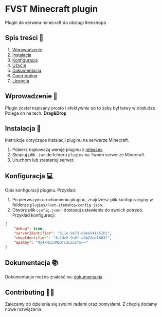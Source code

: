 # FVST Minecraft plugin

Plugin do serwera minecraft do obsługi itemshopa

## Spis treści 📝

1. [Wprowadzenie](#wprowadzenie)
2. [Instalacja](#instalacja)
3. [Konfiguracja](#konfiguracja)
4. [Użycie](#użycie)
5. [Dokumentacja](#dokumentacja)
6. [Contributing](#contributing)
7. [Licencja](#licencja)

## Wprowadzenie 👋

Plugin został napisany prosto i efektywnie po to żeby był łatwy w obsłudze. Polega on na tech. **Drag&Drop**

## Instalacja 🌠

Instrukcje dotyczące instalacji pluginu na serwerze Minecraft.

1. Pobierz najnowszą wersję pluginu z [releases](https://github.com/fvstpl/plugin/releases).
2. Skopiuj plik `.jar` do folderu `plugins` na Twoim serwerze Minecraft.
3. Uruchom lub zrestartuj serwer.

## Konfiguracja 💻

Opis konfiguracji pluginu. Przykład:

1. Po pierwszym uruchomieniu pluginu, znajdziesz plik konfiguracyjny w folderze `plugins/Fvst-Itemshop/config.json`.
2. Otwórz plik `config.json` i dostosuj ustawienia do swoich potrzeb. Przykład konfiguracji:


```json
{
    "debug": true,
    "serverIdentifier": "611e-9e73-b9ee541451b5",
    "shopIdentifier": "3c7dc8-9a8f-a3b22ee1803f",
    "apiKey": "Ny4xNzIxMDQTc1Lm5iYw=="
}
```

## Dokumentacja 📚

Dokumentacje można znaleść na: [dokumentacja](https://docs.fvst.pl/)

## Contributing 👩‍💻 

Zalecamy do dzielenia się swoimi radami oraz pomysłami. Z chęcią dodamy nowe rozwiązania


